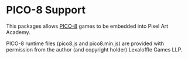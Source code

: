 # PICO-8 Support

This packages allows [PICO-8](https://www.pico-8.com) games to be embedded into Pixel Art Academy.

PICO-8 runtime files (pico8.js and pico8.min.js) are provided with permission
from the author (and copyright holder) Lexaloffle Games LLP. 
